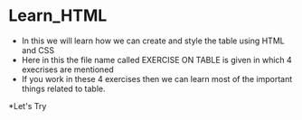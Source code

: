 # Learn_HTML
- In this we will learn how we can create and style the table using HTML and CSS
- Here in this the file name called EXERCISE ON TABLE is given in which 4 execrises are mentioned
- If you work in these 4 exercises then we can learn most of the important things related to table.

*Let's Try
